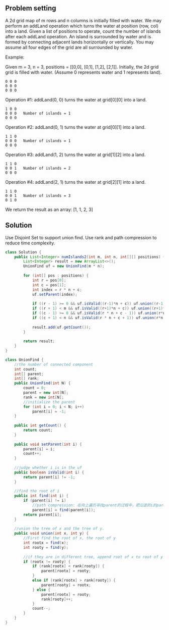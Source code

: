 ## Problem setting
A 2d grid map of m rows and n columns is initially filled with water. We may perform an addLand operation which turns the water at position (row, col) into a land. Given a list of positions to operate, count the number of islands after each addLand operation. An island is surrounded by water and is formed by connecting adjacent lands horizontally or vertically. You may assume all four edges of the grid are all surrounded by water.

Example:

Given m = 3, n = 3, positions = [[0,0], [0,1], [1,2], [2,1]].
Initially, the 2d grid grid is filled with water. (Assume 0 represents water and 1 represents land).

```
0 0 0
0 0 0
0 0 0
```
Operation #1: addLand(0, 0) turns the water at grid[0][0] into a land.

```
1 0 0
0 0 0   Number of islands = 1
0 0 0
```
Operation #2: addLand(0, 1) turns the water at grid[0][1] into a land.

```
1 1 0
0 0 0   Number of islands = 1
0 0 0
```
Operation #3: addLand(1, 2) turns the water at grid[1][2] into a land.

```
1 1 0
0 0 1   Number of islands = 2
0 0 0
```
Operation #4: addLand(2, 1) turns the water at grid[2][1] into a land.

```
1 1 0
0 0 1   Number of islands = 3
0 1 0
```
We return the result as an array: [1, 1, 2, 3]

## Solution

Use Disjoint Set to support union find. Use rank and path compression to reduce time complexity.


```java
class Solution {
    public List<Integer> numIslands2(int m, int n, int[][] positions) {
        List<Integer> result = new ArrayList<>();
        UnionFind uf = new UnionFind(m * n);
        
        for (int[] pos : positions) {
            int r = pos[0];
            int c = pos[1];
            int index = r * n + c;
            uf.setParent(index);
            
            if ((r - 1) >= 0 && uf.isValid((r-1)*n + c)) uf.union((r-1)*n + c, index);
            if ((r + 1) < m && uf.isValid((r+1)*n + c)) uf.union((r+1)*n + c, index);
            if ((c - 1) >= 0 && uf.isValid(r * n + c - 1)) uf.union(r*n + c - 1, index);
            if ((c + 1) < n && uf.isValid(r * n + c + 1)) uf.union(r*n + c + 1, index);
            
            result.add(uf.getCount());
        }
        
        return result;
    }
}

class UnionFind {
    //the number of connected component
    int count;
    int[] parent;
    int[] rank;
    public UnionFind(int N) {
        count = 0;
        parent = new int[N];
        rank = new int[N];
        //initialize the parent
        for (int i = 0; i < N; i++)
            parent[i] = -1;
    }
    
    public int getCount() {
        return count;
    }
    
    public void setParent(int i) {
        parent[i] = i;
        count++;
    }
    
    //judge whether i is in the uf
    public boolean isValid(int i) {
        return parent[i] != -1;
    }
    
    //find the root of i
    public int find(int i) {
        if (parent[i] != i)
            //path compression: 在向上遍历寻找parent的过程中，把沿途的i的parent都设为最终的root
            parent[i] = find(parent[i]);
        return parent[i];
    }
    
    //union the tree of x and the tree of y. 
    public void union(int x, int y) {
        //First find the root of x, the root of y
        int rootx = find(x);
        int rooty = find(y);
        
        //if they are in different tree, append root of x to root of y or 
        if (rootx != rooty) {
            if (rank[rootx] < rank[rooty]) {
                parent[rootx] = rooty;
            }
            else if (rank[rootx] > rank[rooty]) {
                parent[rooty] = rootx;
            } else {
                parent[rootx] = rooty;
                rank[rooty]++;
            }
            count--;
        }
    }
}
```

